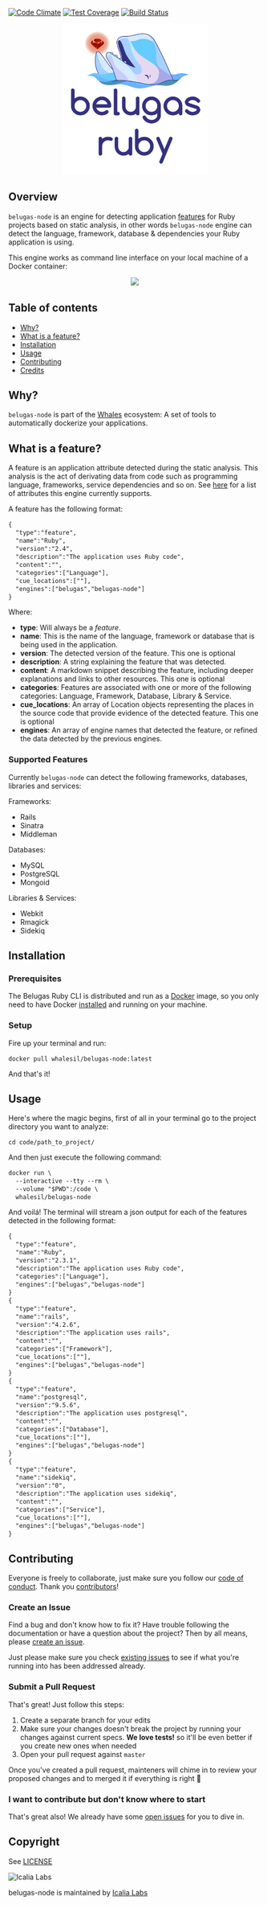 [![Code Climate](https://codeclimate.com/github/Gueils/belugas-node/badges/gpa.svg)](https://codeclimate.com/github/Gueils/belugas-node)
[![Test Coverage](https://codeclimate.com/github/Gueils/belugas-node/badges/coverage.svg)](https://codeclimate.com/github/Gueils/belugas-node/coverage)
[![Build Status](https://travis-ci.org/Gueils/belugas-node.svg?branch=master)](https://travis-ci.org/Gueils/belugas-node)

<p align="center">
  <img src="belugas.png" height="300px" alt="Belugas Ruby"/>
</p>

## Overview

`belugas-node` is an engine for detecting application [features](#what-is-a-feature) for Ruby projects based on static analysis, in other words `belugas-node` engine can detect the language, framework, database & dependencies your Ruby application is using.

This engine works as command line interface on your local machine of a Docker container:

<p align="center">
  <img src="http://i.imgur.com/Rj691Cs.gif">
</p>

## Table of contents

- [Why?](#why)
- [What is a feature?](#what-is-a-feature)
- [Installation](#installation)
- [Usage](#usage)
- [Contributing](#contributing)
- [Credits](#credits)

## Why?

`belugas-node` is part of the [Whales](https://github.com/whalesli/whales) ecosystem: A set of tools to automatically dockerize your applications.

## What is a feature?

A feature is an application attribute detected during the static analysis. This analysis is the act of derivating data from code such as programming language, frameworks, service dependencies and so on. See [here](#supported-features) for a list of attributes this engine currently supports.

A feature has the following format:

```
{
  "type":"feature",
  "name":"Ruby",
  "version":"2.4",
  "description":"The application uses Ruby code",
  "content":"",
  "categories":["Language"],
  "cue_locations":[""],
  "engines":["belugas","belugas-node"]
}
```

Where:

- **type**: Will always be a _feature_.
- **name**: This is the name of the language, framework or database that is being used in the application.
- **version**: The detected version of the feature. This one is optional
- **description**: A string explaining the feature that was detected.
- **content**: A markdown snippet describing the feature, including deeper explanations and links to other resources. This one is optional
- **categories**: Features are associated with one or more of the following categories: Language, Framework, Database, Library & Service.
- **cue_locations**: An array of Location objects representing the places in the source code that provide evidence of the detected feature. This one is optional
- **engines**: An array of engine names that detected the feature, or refined the data detected by the previous engines.

### Supported Features

Currently `belugas-node` can detect the following frameworks, databases, libraries and services:

Frameworks:

- Rails
- Sinatra
- Middleman

Databases:

- MySQL
- PostgreSQL
- Mongoid

Libraries & Services:

- Webkit
- Rmagick
- Sidekiq


## Installation

### Prerequisites

The Belugas Ruby CLI is distributed and run as a [Docker](https://hub.docker.com/r/whalesli/belugas-node/) image, so you only need to have Docker [installed](https://docs.docker.com/engine/installation/) and running on your machine.

### Setup

Fire up your terminal and run:

```console
docker pull whalesil/belugas-node:latest
```

And that's it!

## Usage

Here's where the magic begins, first of all in your terminal go to the project directory you want to analyze:

```console
cd code/path_to_project/
```

And then just execute the following command:

```console
docker run \
  --interactive --tty --rm \
  --volume "$PWD":/code \
  whalesil/belugas-node
```

And voilá! The terminal will stream a json output for each of the features detected in the following format:

```
{
  "type":"feature",
  "name":"Ruby",
  "version":"2.3.1",
  "description":"The application uses Ruby code",
  "categories":["Language"],
  "engines":["belugas","belugas-node"]
}
{
  "type":"feature",
  "name":"rails",
  "version":"4.2.6",
  "description":"The application uses rails",
  "content":"",
  "categories":["Framework"],
  "cue_locations":[""],
  "engines":["belugas","belugas-node"]
}
{
  "type":"feature",
  "name":"postgresql",
  "version":"9.5.6",
  "description":"The application uses postgresql",
  "content":"",
  "categories":["Database"],
  "cue_locations":[""],
  "engines":["belugas","belugas-node"]
}
{
  "type":"feature",
  "name":"sidekiq",
  "version":"0",
  "description":"The application uses sidekiq",
  "content":"",
  "categories":["Service"],
  "cue_locations":[""],
  "engines":["belugas","belugas-node"]
}
```

## Contributing

Everyone is freely to collaborate, just make sure you follow our [code of conduct](https://github.com/whalesli/belugas-node/blob/master/CODE_OF_CONDUCT.md). Thank you [contributors](https://github.com/whalesli/belugas-node/graphs/contributors)!

### Create an Issue

Find a bug and don't know how to fix it? Have trouble following the documentation or have a question about the project? Then by all means, please [create an issue](https://github.com/whalesli/belugas-node/issues/new).

Just please make sure you check [existing issues](https://github.com/whalesli/belugas-node/issues) to see if what you're running into has been addressed already.

### Submit a Pull Request

That's great! Just follow this steps:

1. Create a separate branch for your edits
2. Make sure your changes doesn't break the project by running your changes against current specs. **We love tests!** so it'll be even better if you create new ones when needed
3. Open your pull request against `master`

Once you've created a pull request, mainteners will chime in to review your proposed changes and to merged it if everything is right :tada:

### I want to contribute but don't know where to start

That's great also! We already have some [open issues](https://github.com/whalesli/belugas-node/issues) for you to dive in.

## Copyright

See [LICENSE](https://github.com/whalesli/belugas-node/blob/master/LICENSE.txt)

![Icalia Labs](https://raw.githubusercontent.com/icalialabs/kaishi/master/logo.png)

belugas-node is maintained by [Icalia Labs](http://www.icalialabs.com/team)
